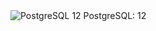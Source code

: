 <img src="https://img.shields.io/badge/PostgreSQL-12-336791.svg" alt="PostgreSQL 12">
PostgreSQL: 12

